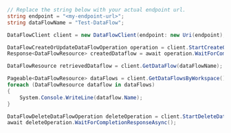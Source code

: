 ```C# Snippet:CreateDataFlowClientPrep
// Replace the string below with your actual endpoint url.
string endpoint = "<my-endpoint-url>";
string dataFlowName = "Test-DataFlow";
```

```C# Snippet:CreateDataFlowClient
DataFlowClient client = new DataFlowClient(endpoint: new Uri(endpoint), credential: new DefaultAzureCredential());
```

```C# Snippet:CreateDataFlow
DataFlowCreateOrUpdateDataFlowOperation operation = client.StartCreateOrUpdateDataFlow(dataFlowName, new DataFlowResource(new DataFlow()));
Response<DataFlowResource> createdDataflow = await operation.WaitForCompletionAsync();
```

```C# Snippet:RetrieveDataFlow
DataFlowResource retrievedDataflow = client.GetDataFlow(dataFlowName);
```

```C# Snippet:ListDataFlows
Pageable<DataFlowResource> dataFlows = client.GetDataFlowsByWorkspace();
foreach (DataFlowResource dataflow in dataFlows)
{
    System.Console.WriteLine(dataflow.Name);
}
```

```C# Snippet:DeleteDataFlow
DataFlowDeleteDataFlowOperation deleteOperation = client.StartDeleteDataFlow(dataFlowName);
await deleteOperation.WaitForCompletionResponseAsync();
```